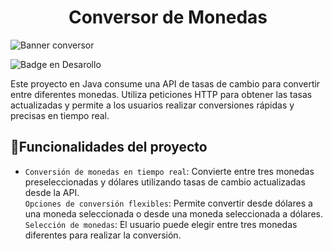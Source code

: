 <h1 align="center"> Conversor de Monedas </h1>

![Banner conversor](https://github.com/user-attachments/assets/6e45f827-3b6b-4d99-9f4d-8a37b1ba00e4)

 ![Badge en Desarollo](https://img.shields.io/badge/STATUS-TERMINADO-blue)

 Este proyecto en Java consume una API de tasas de cambio para convertir entre diferentes monedas. Utiliza peticiones HTTP para obtener las tasas actualizadas y permite a los usuarios realizar conversiones rápidas y precisas en tiempo real.

## :hammer:Funcionalidades del proyecto

- `Conversión de monedas en tiempo real`: Convierte entre tres monedas preseleccionadas y dólares utilizando tasas de cambio actualizadas desde la API. <br> `Opciones de conversión flexibles`: Permite convertir desde dólares a una moneda seleccionada o desde una moneda seleccionada a dólares. <br> `Selección de monedas`: El usuario puede elegir entre tres monedas diferentes para realizar la conversión.
